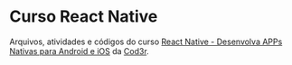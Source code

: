 # Curso React Native

Arquivos, atividades e códigos do curso [React Native - Desenvolva APPs Nativas para Android e iOS](https://www.cod3r.com.br/courses/reactnative) da [Cod3r](https://www.cod3r.com.br).
